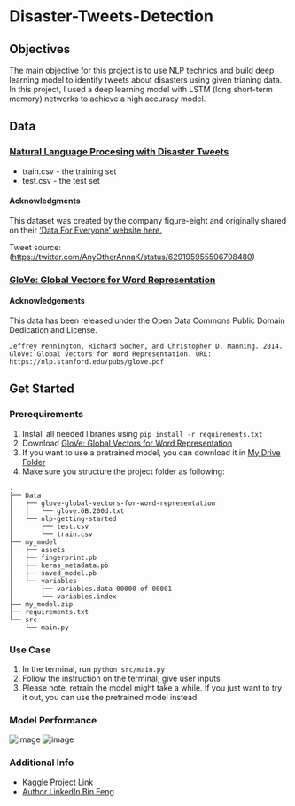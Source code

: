 # Disaster-Tweets-Detection

## Objectives
The main objective for this project is to use NLP technics and build deep learning model to identify tweets about disasters using given trianing data. In this project, I used a deep learning model with LSTM (long short-term memory) networks to achieve a high accuracy model.

## Data

### [Natural Language Procesing with Disaster Tweets](https://www.kaggle.com/competitions/nlp-getting-started/data)
* train.csv - the training set
* test.csv - the test set

#### Acknowledgments
This dataset was created by the company figure-eight and originally shared on their [‘Data For Everyone’ website here.]()

Tweet source: (https://twitter.com/AnyOtherAnnaK/status/629195955506708480)

### [GloVe: Global Vectors for Word Representation](https://www.kaggle.com/datasets/rtatman/glove-global-vectors-for-word-representation)

#### Acknowledgements
This data has been released under the Open Data Commons Public Domain Dedication and License.

```Jeffrey Pennington, Richard Socher, and Christopher D. Manning. 2014. GloVe: Global Vectors for Word Representation. URL: https://nlp.stanford.edu/pubs/glove.pdf```

## Get Started

### Prerequirements

1. Install all needed libraries using ```pip install -r requirements.txt```
2. Download [GloVe: Global Vectors for Word Representation](https://www.kaggle.com/datasets/rtatman/glove-global-vectors-for-word-representation)
3. If you want to use a pretrained model, you can download it in [My Drive Folder](https://drive.google.com/file/d/10BsvgvPR4TkFi8D8l3babGbWO3vKXK2B/view?usp=drive_link)  
4. Make sure you structure the project folder as following:
```
.
├── Data
│   ├── glove-global-vectors-for-word-representation
│   │   └── glove.6B.200d.txt
│   └── nlp-getting-started
│       ├── test.csv
│       └── train.csv
├── my_model
│   ├── assets
│   ├── fingerprint.pb
│   ├── keras_metadata.pb
│   ├── saved_model.pb
│   └── variables
│       ├── variables.data-00000-of-00001
│       └── variables.index
├── my_model.zip
├── requirements.txt
└── src
    └── main.py
```

### Use Case

1. In the terminal, run ```python src/main.py```
2. Follow the instruction on the terminal, give user inputs
3. Please note, retrain the model might take a while. If you just want to try it out, you can use the pretrained model instead.


### Model Performance
![image](https://github.com/bfeng1/Disaster-Tweets-Detection/assets/65517574/36d287b7-f5d5-4bc8-a686-fa7ac39748b6)
![image](https://github.com/bfeng1/Disaster-Tweets-Detection/assets/65517574/3e94f7d1-4651-47ea-9387-1d20ec26bbdd)

### Additional Info
* [Kaggle Project Link](https://www.kaggle.com/code/binfeng2021/nlp-with-disaster-tweets)
* [Author LinkedIn Bin Feng](https://www.linkedin.com/in/bfeng1/)


